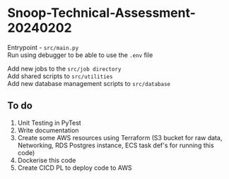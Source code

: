 # Snoop-Technical-Assessment-20240202

Entrypoint - `src/main.py`  
Run using debugger to be able to use the `.env` file

Add new jobs to the `src/job directory`  
Add shared scripts to `src/utilities`  
Add new database management scripts to `src/database`


## To do 
1. Unit Testing in PyTest
2. Write documentation
3. Create some AWS resources using Terraform (S3 bucket for raw data, Networking, RDS Postgres instance, ECS task def's for running this code)
4. Dockerise this code
5. Create CICD PL to deploy code to AWS